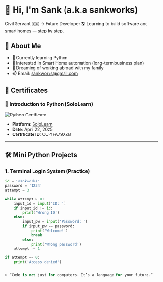  # 👋 Hi, I'm Sank (a.k.a sankworks)

Civil Servant 🇰🇷 → Future Developer 🌎
Learning to build software and smart homes — step by step.

## 🧭 About Me
- 📘 Currently learning Python
- 🏡 Interested in Smart Home automation (long-term business plan)
- 💬 Dreaming of working abroad with my family
- 📫 Email: sankworks@gmail.com

## 🏅 Certificates

### 📘 Introduction to Python (SoloLearn)

![Python Certificate](https://api2.sololearn.com/v2/certificates/CC-YFA79XZB/image/png?t=638809300487453370)

- **Platform**: [SoloLearn](https://www.sololearn.com/)
- **Date**: April 22, 2025
- **Certificate ID**: CC-YFA79XZB

---

## 🛠️ Mini Python Projects

### 1. Terminal Login System (Practice)

```python
id = 'sankworks'
password = '1234'
attempt = 3

while attempt > 0:
    input_id = input('ID: ')
    if input_id != id:
        print('Wrong ID')
    else:
        input_pw = input('Password: ')
        if input_pw == password:
            print('Welcome!')
            break
        else:
            print('Wrong password')
    attempt -= 1

if attempt == 0:
    print('Access denied')


> “Code is not just for computers. It’s a language for your future.”
